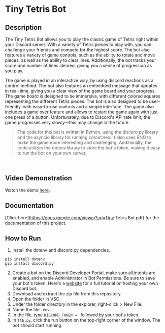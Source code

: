 # Tiny Tetris Bot

## Description

The Tiny Tetris Bot allows you to play the classic game of Tetris right within your Discord server. With a variety of Tetris pieces to play with, you can challenge your friends and compete for the highest score. The bot also features a variety of game controls, such as the ability to rotate and move pieces, as well as the ability to clear lines. Additionally, the bot tracks your score and number of lines cleared, giving you a sense of progression as you play.

The game is played in an interactive way, by using discord reactions as a control method. The bot also features an embedded message that updates in real-time, giving you a clear view of the game board and your progress. The game board is designed to be immersive, with different colored squares representing the different Tetris pieces. The bot is also designed to be user-friendly, with easy-to-use controls and a simple interface. The game also includes a game over feature and allows to restart the game again with just one press of a button. Unfortunately, due to Discord's API rate limit, the game progresses very slowly—this may change in the future.

> The code for this bot is written in Python, using the discord.py library and the asyncio library for running coroutines. It also uses RNG to make the game more interesting and challenging. Additionally, the code utilizes the dotenv library to store the bot's token, making it easy to run the bot on your own server.
<br>

## Video Demonstration

Watch the demo [here](https://drive.google.com/file/d/1Ylk65-2wrIk2a93cwuL8KCYuBMw28OMn/view?usp=sharing).
<br>

## Documentation

[Click here](https://docs.google.com/viewer?url=Tiny Tetris Bot.pdf) for the documentation of this project.

## How to Run

1. Install the dotenv and discord.py dependencies.

```
pip install dotenv
pip install discord.py
```

2. Create a bot on the Discord Developer Portal, make sure all intents are enabled, and enable Administrator in Bot Permissions. Be sure to save your bot's token.
Here's a [website](https://www.freecodecamp.org/news/create-a-discord-bot-with-python/) for a full tutorial on hosting your own Discord bot.
3. Download and extract the zip file from this repository.
4. Open the folder in VSC.
5. Under the folder directory in the explorer, right-click > New File.
6. Name the file ```.env```.
7. In the file, type ```DISCORD_TOKEN = ``` followed by your bot's token.
8. In ```ttb.py```, click the run button on the top-right corner of the window. The bot should start running.

